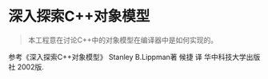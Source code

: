 # 深入探索C++对象模型
> 本工程意在讨论C++中的对象模型在编译器中是如何实现的。
 
 参考《深入探索C++对象模型》 Stanley B.Lippman著 候捷 译 华中科技大学出版社 2002版.
